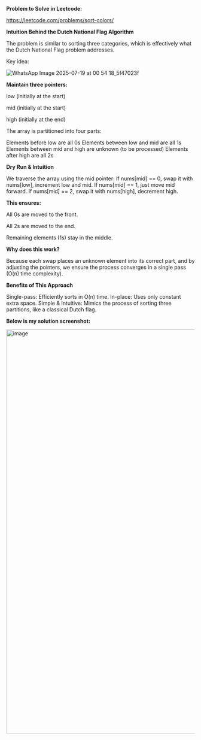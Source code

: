 **Problem to Solve in Leetcode:**

https://leetcode.com/problems/sort-colors/

**Intuition Behind the Dutch National Flag Algorithm**


The problem is similar to sorting three categories, which is effectively what the Dutch National Flag problem addresses.

Key idea:


![WhatsApp Image 2025-07-19 at 00 54 18_5f47023f](https://github.com/user-attachments/assets/987b2d47-dbad-4b6e-946a-39509e917469)


**Maintain three pointers:**

low (initially at the start)

mid (initially at the start)

high (initially at the end)

The array is partitioned into four parts:

Elements before low are all 0s
Elements between low and mid are all 1s
Elements between mid and high are unknown (to be processed)
Elements after high are all 2s


**Dry Run & Intuition**


We traverse the array using the mid pointer:
If nums[mid] == 0, swap it with nums[low], increment low and mid.
If nums[mid] == 1, just move mid forward.
If nums[mid] == 2, swap it with nums[high], decrement high.

**This ensures:**

All 0s are moved to the front.

All 2s are moved to the end.

Remaining elements (1s) stay in the middle.

**Why does this work?**

Because each swap places an unknown element into its correct part, and by adjusting the pointers, we ensure the process converges in a single pass (O(n) time complexity).

**Benefits of This Approach**


Single-pass: Efficiently sorts in O(n) time.
In-place: Uses only constant extra space.
Simple & Intuitive: Mimics the process of sorting three partitions, like a classical Dutch flag.


**Below is my solution screenshot:**

<img width="1920" height="1080" alt="image" src="https://github.com/user-attachments/assets/7d853ed7-8fde-4ff4-b08d-673012e5c3a9" />

